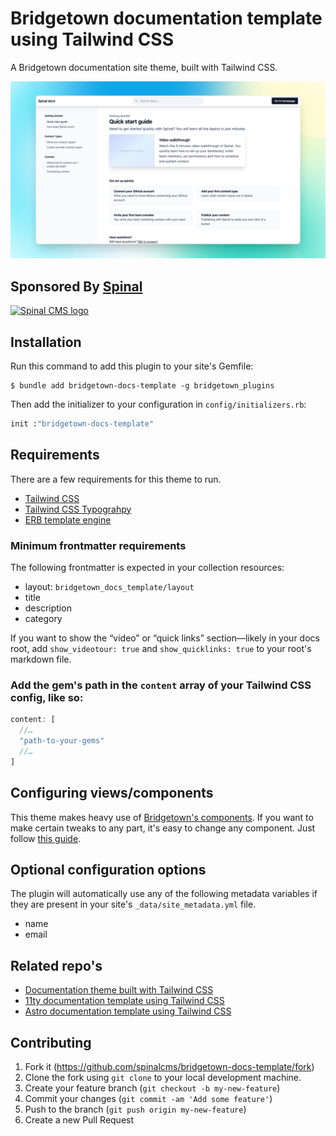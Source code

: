 # Bridgetown documentation template using Tailwind CSS

A Bridgetown documentation site theme, built with Tailwind CSS.


<img src="https://github.com/spinalcms/bridgetown-docs-template/blob/main/bridgetown-docs-preview.jpg?raw=true" alt="preview of the Bridgetown documentation theme, built with Tailwind CSS" />


## Sponsored By [Spinal](https://spinalcms.com/cms-for-bridgetown/)

<a href="https://spinalcms.com/cms-for-bridgetown/" target="_blank">
  <img src="https://user-images.githubusercontent.com/988051/183079316-af747ef2-42a9-47d8-9a0c-488ed4b6a689.jpg" alt="Spinal CMS logo" width="200"/>
</a>


## Installation

Run this command to add this plugin to your site's Gemfile:

```shell
$ bundle add bridgetown-docs-template -g bridgetown_plugins
```

Then add the initializer to your configuration in `config/initializers.rb`:

```ruby
init :"bridgetown-docs-template"
```


## Requirements

There are a few requirements for this theme to run.

- [Tailwind CSS](https://tailwindcss.com/)
- [Tailwind CSS Typograhpy](https://tailwindcss.com/docs/typography-plugin)
- [ERB template engine](https://www.bridgetownrb.com/docs/template-engines/erb-and-beyond)

### Minimum frontmatter requirements

The following frontmatter is expected in your collection resources:

- layout: `bridgetown_docs_template/layout`
- title
- description
- category

If you want to show the “video” or “quick links” section—likely in your docs root, add `show_videotour: true` and `show_quicklinks: true` to your root's markdown file.


### Add the gem's path in the `content` array of your Tailwind CSS config, like so:

```js
content: [
  //…
  "path-to-your-gems"
  //…
]
```


## Configuring views/components

This theme makes heavy use of [Bridgetown's components](https://www.bridgetownrb.com/docs/components). If you want to make certain tweaks to any part, it's easy to change any component. Just follow [this guide](https://www.bridgetownrb.com/docs/commands/plugins#copying-files-out-of-plugin-source-folders).


## Optional configuration options

The plugin will automatically use any of the following metadata variables if they are present in your site's `_data/site_metadata.yml` file.

- name
- email


## Related repo's
- [Documentation theme built with Tailwind CSS](https://github.com/SpinalCMS/docs-template)
- [11ty documentation template using Tailwind CSS](https://github.com/SpinalCMS/11ty-docs-template)
- [Astro documentation template using Tailwind CSS](https://github.com/SpinalCMS/astro-docs-template)


## Contributing

1. Fork it (https://github.com/spinalcms/bridgetown-docs-template/fork)
2. Clone the fork using `git clone` to your local development machine.
3. Create your feature branch (`git checkout -b my-new-feature`)
4. Commit your changes (`git commit -am 'Add some feature'`)
5. Push to the branch (`git push origin my-new-feature`)
6. Create a new Pull Request
